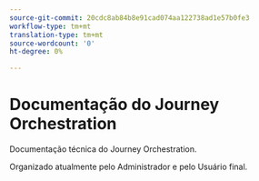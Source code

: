 ```yaml
---
source-git-commit: 20cdc8ab84b8e91cad074aa122738ad1e57b0fe3
workflow-type: tm+mt
translation-type: tm+mt
source-wordcount: '0'
ht-degree: 0%

---
```

# Documentação do Journey Orchestration

Documentação técnica do Journey Orchestration.

Organizado atualmente pelo Administrador e pelo Usuário final.
